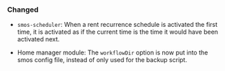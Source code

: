 ### Changed

* `smos-scheduler`:
  When a rent recurrence schedule is activated the first time, it is activated
  as if the current time is the time it would have been activated next.

* Home manager module: The `workflowDir` option is now put into the smos config
  file, instead of only used for the backup script.
